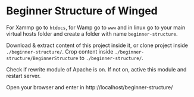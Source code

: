 # Beginner Structure of Winged
For Xammp go to `htdocs`, for Wamp go to `www` and in linux go to your main virtual hosts folder and create a folder with name `beginner-structure`.

Download & extract content of this project inside it, or clone project inside `./beginner-structure/`. Crop content inside `./beginner-structure/BeginnerStructure` to `./beginner-structure/`.

Check if rewrite module of Apache is on. If not on, active this module and restart server. 

Open your browser and enter in http://localhost/beginner-structure/